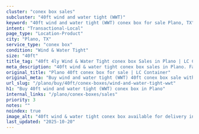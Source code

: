 ```yaml
---
cluster: "conex box sales"
subcluster: "40ft wind and water tight (WWT)"
keyword: "40ft wind and water tight (WWT) conex box for sale Plano, TX"
intent: "Transactional-Local"
page_type: "Location-Product"
city: "Plano, TX"
service_type: "conex box"
condition: "Wind & Water Tight"
size: "40ft"
title_tag: "40ft 4ly Wind & Water Tight conex box Sales in Plano | LC Container"
meta_description: "40ft wind & water tight conex box sales in Plano. Fast delivery, competitive pricing. Serving conex boxes area. Quote ID: 11S. Call (214) 524-4168 for your free quote today."
original_title: "Plano 40ft conex box for sale | LC Container"
original_meta: "Buy wind and water tight (WWT) 40ft conex box sale with local delivery in Plano, TX. LC Container — local Since 2003. Request a fast quote today."
url_slug: "/plano/buy/40ft/conex-boxes/wind-and-water-tight-wwt"
h1: "Buy 40ft wind and water tight (WWT) conex box in Plano"
internal_links: "/plano/conex-boxes/sales"
priority: 3
notes: ""
noindex: true
image_alt: "40ft wind & water tight conex box available for delivery in Plano"
last_updated: "2025-10-20"
---
```


<!-- TODO: Add unique city/inventory copy, images, and internal links here. -->
